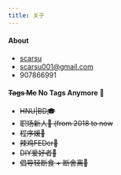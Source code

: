 ```yaml
---
title: 关于
---
```


#### About
- <i class="fa fa-github"></i>   <a href="https://github.com/scarsu">scarsu</a>
- <i class="fa fa-envelope"></i>     scarsu001@gmail.com
- <i class="fa fa-qq"></i><i class="fa fa-wechat"></i>    907866991


<!-- #### Note
- <a href="https://www.scarsu.com/escape_from_the_world/" target="_blank">【我与这世界的距离】</a>一些胡言乱语。 -->


#### ~~Tags Me~~  No Tags Anymore 🚫
- ~~HNU|BD🎓~~
- ~~职场新人👶 (from 2018 to now~~
- ~~程序媛🙊~~
- ~~辣鸡FEDer🐓~~
- ~~DIY爱好者🔨~~
- ~~倡导轻断食 + 断舍离📖~~

<!-- #### 开源贡献
- 现代javascript教程翻译 -->

<!-- #### Skills
- 前端：HTML | CSS | JS | REACT | GRUNT | NODE
- 毕设：基于Node.js的即时通讯系统（Socket.io|Express)
- 数据库：Oracle | SQL | PL/SQL
- 服务端：Node | J2EE | ASP.net  -->

<!-- ### 微信公众号：自律神仙ScarSu -->
<!-- <img id="slogan_img" src="/images/Slogan.png" title="微信公众号：自律神仙ScarSu"/> -->
